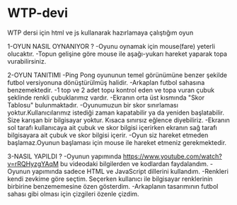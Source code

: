 # WTP-devi
WTP dersi için html ve js kullanarak hazırlamaya çalıştığım oyun

1-OYUN NASIL OYNANIYOR ?
-Oyunu oynamak için mouse(fare) yeterli olucaktır.
-Topun gelişine göre mouse ile aşağı-yukarı hareket yaparak topa vurabilirsiniz.

2-OYUN TANITIMI 
-Ping Pong oyununun temel görünümüne benzer şekilde futbol versiyonuna dönüştürülmüş halidir.
-Arkaplan futbol sahasına benzemektedir.
-1 top ve 2 adet topu kontrol eden ve topa vuran çubuk şeklinde renkli çubuklarımız vardır.
-Ekranın orta üst kısmında "Skor Tablosu" bulunmaktadır.
-Oyunumuzun bir skor sınırlaması yoktur.Kullanıcılarımız istediği zaman kapatabilir ya da yeniden başlatabilir. Size karışan bir bilgisayar yoktur. Kısaca sınırsız eğlence diyebiliriz.
-Ekranın sol tarafı kullanıcaya ait çubuk ve skor bilgisi içerirken ekranın sağ tarafı bilgisayara ait çubuk ve skor bilgisi içerir.
-Oyun siz hareket etmeden başlamaz.Oyunun başlaması için mouse ile hareket etmeniz gerekmektedir.

3-NASIL YAPILDI ?
-Oyunun yapımında https://www.youtube.com/watch?v=rRQHyzgYAqM bu videodaki bilgilerden ve kodlardan faydalandım.
-Oyunun yapımında sadece HTML ve JavaScript dillerini kullandım.
-Renkleri kendi zevkime göre seçtim. Seçerken kullanıcı ile bilgisayar renklerinin birbirine benzememesine özen gösterdim.
-Arkaplanın tasarımının futbol sahası gibi olması için çizgileri özenle çizdim.
